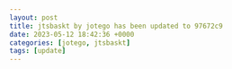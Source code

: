 ```yaml
---
layout: post
title: jtsbaskt by jotego has been updated to 97672c9
date: 2023-05-12 18:42:36 +0000
categories: [jotego, jtsbaskt]
tags: [update]
---
```


